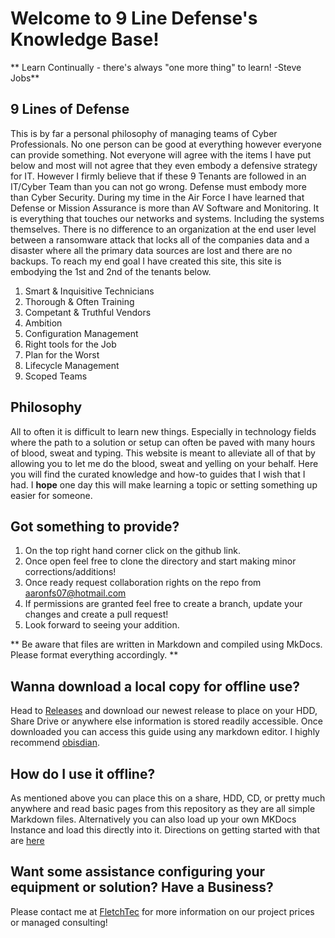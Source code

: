 # Welcome to 9 Line Defense's Knowledge Base!

** Learn Continually - there's always "one more thing" to learn! -Steve Jobs**

## 9 Lines of Defense

This is by far a personal philosophy of managing teams of Cyber Professionals. No one person can be good at everything however everyone can provide something. Not everyone will agree with the items I have put below and most will not agree that they even embody a defensive strategy for IT. However I firmly believe that if these 9 Tenants are followed in an IT/Cyber Team than you can not go wrong. Defense must embody more than Cyber Security. During my time in the Air Force I have learned that Defense or Mission Assurance is more than AV Software and Monitoring. It is everything that touches our networks and systems. Including the systems themselves. There is no difference to an organization at the end user level between a ransomware attack that locks all of the companies data and a disaster where all the primary data sources are lost and there are no backups. To reach my end goal I have created this site, this site is embodying the 1st and 2nd of the tenants below.

1. Smart & Inquisitive Technicians
2. Thorough & Often Training
3. Competant & Truthful Vendors
4. Ambition
5. Configuration Management
6. Right tools for the Job
7. Plan for the Worst
8. Lifecycle Management
9. Scoped Teams

## Philosophy

All to often it is difficult to learn new things. Especially in technology fields where the path to a solution or setup can often be paved with many hours of blood, sweat and typing. This website is meant to alleviate all of that by allowing you to let me do the blood, sweat and yelling on your behalf. Here you will find the curated knowledge and how-to guides that I wish that I had. I **hope** one day this will make learning a topic or setting something up easier for someone.

## Got something to provide?

1. On the top right hand corner click on the github link.
2. Once open feel free to clone the directory and start making minor corrections/additions!
3. Once ready request collaboration rights on the repo from aaronfs07@hotmail.com
4. If permissions are granted feel free to create a branch, update your changes and create a pull request!
5. Look forward to seeing your addition.

** Be aware that files are written in Markdown and compiled using MkDocs. Please format everything accordingly. **


## Wanna download a local copy for offline use?

Head to [Releases](https://github.com/aaronfs07/9linedefense-knowledge/releases) and download our newest release to place on your HDD, Share Drive or anywhere else information is stored readily accessible. Once downloaded you can access this guide using any markdown editor. I highly recommend [obisdian](https://obsidian.md/download).

## How do I use it offline?

As mentioned above you can place this on a share, HDD, CD, or pretty much anywhere and read basic pages from this repository as they are all simple Markdown files. Alternatively you can also load up your own MKDocs Instance and load this directly into it. Directions on getting started with that are [here](https://www.mkdocs.org/getting-started/)

## Want some assistance configuring your equipment or solution? Have a Business?

Please contact me at [FletchTec](https://www.fletchtec.com) for more information on our project prices or managed consulting!
